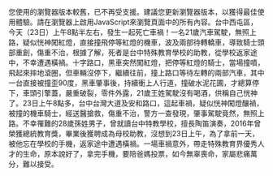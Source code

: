 您使用的瀏覽器版本較舊，已不再受支援。建議您更新瀏覽器版本，以獲得最佳使用體驗。請在瀏覽器上啟用JavaScript來瀏覽頁面中的所有內容。台中西屯區，今天（23日）上午8點半左右，發生一起死亡車禍！一名21歲汽車駕駛，無照上路，疑似恍神闖紅燈，直接撞飛停等紅燈的機車，波及兩部待轉轎車，導致騎士頭部重創，傷重不治，根據了解，死者是台中特殊教育學校的助教，從學校返家途中，不幸遭遇橫禍。十字路口，黑車突然闖紅燈，把停等紅燈的騎士，當場撞噴，飛起來摔地滾圈，但車輛沒停下，繼續往前，撞上路口等待左轉的兩部汽車，其中一台直接被撞歪90度，黑車肇事後，持續衝上人行道，撞破水泥花圃，才總算停下，車頭引擎蓋，嚴重破裂，零件外露，21歲王姓駕駛沒有喝酒，供稱自己恍神了。23日上午8點多，台中台灣大道及安和路口，這起車禍，疑似恍神闖燈釀禍，被撞的機車騎士，經送醫搶救，傷重不治，警方一查發現，肇事駕駛竟然，無照上路。不幸罹難的28歲孫姓男子，曾就讀台中特教學校，擅長陶笛演奏，2016年曾榮獲總統教育獎，畢業後獲聘成為母校助教，沒想到23日上午，為了拿前一天，被他忘在學校的手機，返家途中遭遇橫禍。一場車禍意外，帶走特殊教育界優秀人才的生命，原本說好了，拿完手機，要陪爸媽投票，如今無辜喪命，家屬悲痛萬分，難以接受。